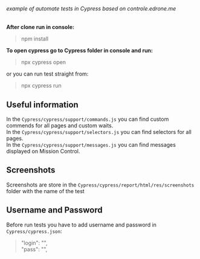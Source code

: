 ###### example of automate tests in Cypress based on controle.edrone.me

**After clone run in console:**
> npm install

**To open cypress go to Cypress folder in console and run:**
> npx cypress open

or you can run test straight from:
> npx cypress run

## Useful information

In the `Cypress/cypress/support/commands.js` you can find custom commends for all pages and custom waits.<br />
In the `Cypress/cypress/support/selectors.js` you can find selectors for all pages.<br />
In the `Cypress/cypress/support/messages.js` you can find messages displayed on Mission Control.<br />

## Screenshots

Screenshots are store in the `Cypress/cypress/report/html/res/screenshots` folder with the name of the test

## Username and Password

Before run tests you have to add username and password in `Cypress/cypress.json`:
> "login": "",<br />
> "pass": "",

